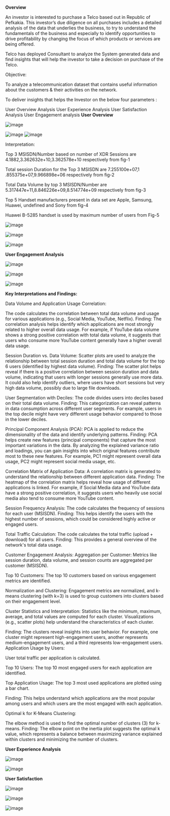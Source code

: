 **Overview**

 An investor is interested to purchase a Telco based out in Republic of Pefkakia. This investor’s due diligence on all purchases includes a detailed analysis of the data that underlies the business, to try to understand the fundamentals of the business and especially to identify opportunities to drive profitability by changing the focus of which products or services are being offered.

Telco has deployed Consultant to analyze the System generated data and find insights that will help the investor to take a decision on purchase of the Telco.

Objective:

 To analyze a telecommunication dataset that contains useful information about the customers & their activities on the network. 

To deliver insights that helps the Investor on the below four parameters :
							
 User Overview Analysis 
User Experience Analysis
User Satisfaction Analysis
 User Engagement analysis 
 **User Overview**

 ![image](https://github.com/user-attachments/assets/aa660c24-08be-45e9-87e4-34b42578a27c)

 ![image](https://github.com/user-attachments/assets/7a2cf8ab-b262-4017-8c3f-7e1e5a6c060d)
 ![image](https://github.com/user-attachments/assets/b2e4f465-6f11-48bd-bd0e-4404e5a2e108)

 Interpretation:

Top 3 MSISDN/Number based on number of XDR Sessions are 4.1882,3.362632e+10,3.362578e+10  respectively from fig-1

Total session Duration for the Top 3 MSISDN are 7.255100e+07,1 .855375e+07,9.966898e+06  respectively from fig-2

Total Data Volume by top 3 MSISDN/Number are  5.317447e+11,8.846226e+09,8.514774e+09 respectively from fig-3

Top 5 Handset manufacturers present in data set are Apple, Samsung, Huawei, undefined and  Sony from fig-4

Huawei B-5285 handset is used by maximum number of users from Fig-5

![image](https://github.com/user-attachments/assets/654d2d92-d783-4558-94b3-6b059c0d3722)


![image](https://github.com/user-attachments/assets/b37a4584-f5f3-4438-92fd-73bd90c69138)

![image](https://github.com/user-attachments/assets/df8e624f-7564-410d-a686-73d4347e1d53)


**User Engagement Analysis**

![image](https://github.com/user-attachments/assets/a6d53d64-7cb7-412f-a1fc-90ec9cfa7e8a)


![image](https://github.com/user-attachments/assets/7b4d83cb-94f3-46d1-93b1-35e6d5c7210f)




![image](https://github.com/user-attachments/assets/1692717e-9124-4997-83a9-efac08c635fc)


**Key Interpretations and Findings:**

Data Volume and Application Usage Correlation:

The code calculates the correlation between total data volume and usage for various applications (e.g., Social Media, YouTube, Netflix).
Finding: The correlation analysis helps identify which applications are most strongly related to higher overall data usage. For example, if YouTube data volume shows a strong positive correlation with total data volume, it suggests that users who consume more YouTube content generally have a higher overall data usage.

Session Duration vs. Data Volume:
Scatter plots are used to analyze the relationship between total session duration and total data volume for the top 6 users (identified by highest data volume).
Finding: The scatter plot helps reveal if there is a positive correlation between session duration and data volume, indicating that users with longer sessions generally use more data. It could also help identify outliers, where users have short sessions but very high data volume, possibly due to large file downloads.

User Segmentation with Deciles:
The code divides users into deciles based on their total data volume.
Finding: This categorization can reveal patterns in data consumption across different user segments. For example, users in the top decile might have very different usage behavior compared to those in the lower deciles.

Principal Component Analysis (PCA):
PCA is applied to reduce the dimensionality of the data and identify underlying patterns.
Finding: PCA helps create new features (principal components) that capture the most important variations in the data. By analyzing the explained variance ratio and loadings, you can gain insights into which original features contribute most to these new features. For example, PC1 might represent overall data usage, PC2 might represent social media usage, etc.

Correlation Matrix of Application Data:
A correlation matrix is generated to understand the relationship between different application data.
Finding: The heatmap of the correlation matrix helps reveal how usage of different applications is linked. For example, if Social Media data and YouTube data have a strong positive correlation, it suggests users who heavily use social media also tend to consume more YouTube content.

Session Frequency Analysis:
The code calculates the frequency of sessions for each user (MSISDN).
Finding: This helps identify the users with the highest number of sessions, which could be considered highly active or engaged users.

Total Traffic Calculation:
The code calculates the total traffic (upload + download) for all users.
Finding: This provides a general overview of the network's total data usage.

Customer Engagement Analysis:
Aggregation per Customer: Metrics like session duration, data volume, and session counts are aggregated per customer (MSISDN).

Top 10 Customers: The top 10 customers based on various engagement metrics are identified.

Normalization and Clustering: Engagement metrics are normalized, and k-means clustering (with k=3) is used to group customers into clusters based on their engagement level.

Cluster Statistics and Interpretation: Statistics like the minimum, maximum, average, and total values are computed for each cluster. Visualizations (e.g., scatter plots) help understand the characteristics of each cluster.

Finding: The clusters reveal insights into user behavior. For example, one cluster might represent high-engagement users, another represents medium-engagement users, and a third represents low-engagement users.
Application Usage by Users:

User total traffic per application is calculated.

Top 10 Users: The top 10 most engaged users for each application are identified.

Top Application Usage: The top 3 most used applications are plotted using a bar chart.

Finding: This helps understand which applications are the most popular among users and which users are the most engaged with each application.

Optimal k for K-Means Clustering:

The elbow method is used to find the optimal number of clusters (3) for k-means.
Finding: The elbow point on the inertia plot suggests the optimal k value, which represents a balance between maximizing variance explained within clusters and minimizing the number of clusters.

**User Experience Analysis**

![image](https://github.com/user-attachments/assets/2d85b1e2-83f1-4c90-a35d-a26de12883a1)




![image](https://github.com/user-attachments/assets/46ec5abb-865b-486e-a4c6-a566c59fc579)




**User Satisfaction**

![image](https://github.com/user-attachments/assets/a3fb4358-ba0f-4334-ba26-c3bf4eb2cae1)

![image](https://github.com/user-attachments/assets/d494813c-74fa-48fa-a7bf-72fbdfce0c81)




![image](https://github.com/user-attachments/assets/67ceee92-8047-4e31-a293-6ca0738cca56)

















